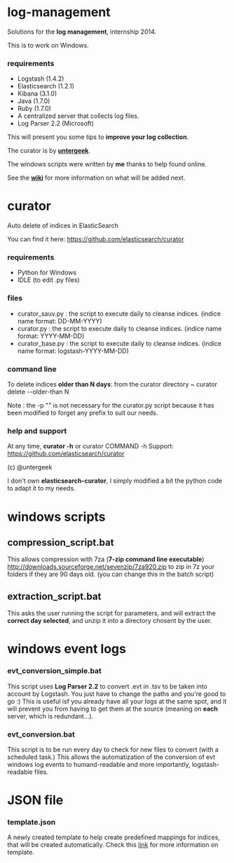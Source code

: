 log-management
==============

Solutions for the __log management__, internship 2014.

This is to work on Windows.

### requirements
- Logstash (1.4.2)
- Elasticsearch (1.2.1)
- Kibana (3.1.0)
- Java (1.7.0)
- Ruby (1.7.0)
- A centralized server that collects log files.
- Log Parser 2.2 (Microsoft)

This will present you some tips to __improve your log collection__.

The curator is by [__untergeek__](http://github.com/untergeek).

The windows scripts were written by __me__ thanks to help found online.

See the [__wiki__](https://github.com/marionfaugoin/log-management/wiki) for more information on what will be added next.

# curator

Auto delete of indices in ElasticSearch

You can find it here: https://github.com/elasticsearch/curator

### requirements
- Python for Windows
- IDLE (to edit .py files)

### files
- curator_sauv.py : the script to execute daily to cleanse indices. (indice name format: DD-MM-YYYY)
- curator.py : the script to execute daily to cleanse indices. (indice name format: YYYY-MM-DD)
- curator_base.py : the script to execute daily to cleanse indices. (indice name format: logstash-YYYY-MM-DD)

### command line
To delete indices __older than N days__: from the curator directory
~ curator delete --older-than N

Note : the -p "" is not necessary for the curator.py script because it has been modified to forget any prefix to suit our needs.

### help and support
At any time, __curator -h__ or curator COMMAND -h
Support: https://github.com/elasticsearch/curator

(c) @untergeek

I don't own __elasticsearch-curator__, I simply modified a bit the python code to adapt it to my needs. 

# windows scripts

## compression_script.bat

This allows compression with 7za (__7-zip command line executable__) http://downloads.sourceforge.net/sevenzip/7za920.zip to zip in 7z your folders if they are 90 days old. (you can change this in the batch script)

## extraction_script.bat

This asks the user running the script for parameters, and will extract the __correct day selected__, and unzip it into a directory chosent by the user.

# windows event logs

### evt_conversion_simple.bat

This script uses __Log Parser 2.2__ to convert .evt in .tsv to be taken into account by Logstash. You just have to change the paths and you're good to go :) This is useful isf you already have all your logs at the same spot, and it will prevent you from having to get them at the source (meaning on __each__ server, which is redundant...).

### evt_conversion.bat

This script is to be run every day to check for new files to convert (with a scheduled task.) This allows the automatization of the conversion of evt windows log events to humand-readable and more importantly, logstash-readable files.

# JSON file

### template.json

A newly created template to help create predefined mappings for indices, that will be created automatically. Check this [link](http://www.elasticsearch.org/guide/en/elasticsearch/reference/current/indices-templates.html#indices-templates) for more information on template.
